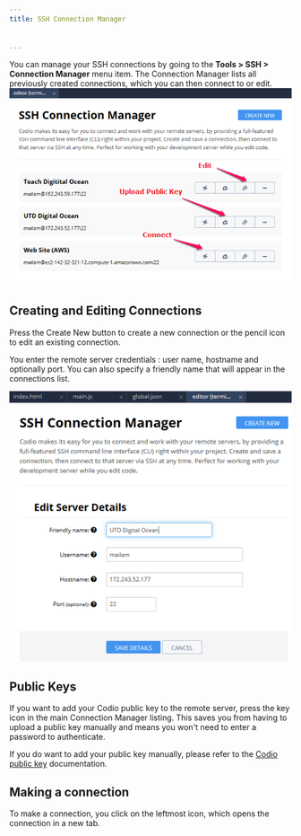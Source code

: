 ```yaml
---
title: SSH Connection Manager


---
```


You can manage your SSH connections by going to the **Tools > SSH > Connection Manager** menu item. The Connection Manager lists all previously created connections, which you can then connect to or edit.
![ssh connection list](/img/ssh-connection-list.png)


## Creating and Editing Connections
Press the Create New button to create a new connection or the pencil icon to edit an existing connection.

You enter the remote server credentials : user name, hostname and optionally port. You can also specify a friendly name that will appear in the connections list.

![ssh connection edit](/img/ssh-connection-edit.png)

## Public Keys
If you want to add your Codio public key to the remote server, press the key icon in the main Connection Manager listing. This saves you from having to upload a public key manually and means you won't need to enter a password to authenticate.

If you do want to add your public key manually, please refer to the [Codio public key](/dashboard/account/publickey) documentation.

## Making a connection
To make a connection, you click on the leftmost icon, which opens the connection in a new tab.
